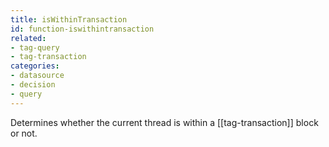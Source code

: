 ```yaml
---
title: isWithinTransaction
id: function-iswithintransaction
related:
- tag-query
- tag-transaction
categories:
- datasource
- decision
- query
---
```


Determines whether the current thread is within a [[tag-transaction]] block or not.

